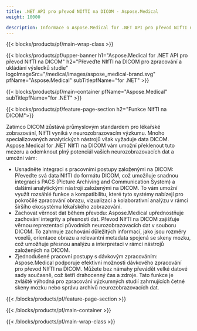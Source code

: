 ```yaml
---
title: .NET API pro převod NIfTI na DICOM - Aspose.Medical
weight: 10000

description: Informace o Aspose.Medical for .NET API pro převod NIfTI na DICOM
---
```


{{< blocks/products/pf/main-wrap-class >}}

{{< blocks/products/pf/upper-banner h1="Aspose.Medical for .NET API pro převod NIfTI na DICOM" h2="Převeďte NIfTI na DICOM pro zpracování a ukládání výsledků studie" logoImageSrc="/medical/images/aspose_medical-brand.svg" pfName="Aspose.Medical" subTitlepfName="for .NET" >}}

{{< blocks/products/pf/main-container pfName="Aspose.Medical" subTitlepfName="for .NET" >}}

{{< blocks/products/pf/feature-page-section h2="Funkce NIfTI na DICOM">}}

<p>Zatímco DICOM zůstává průmyslovým standardem pro lékařské zobrazování, NIfTI vyniká v neurozobrazovacím výzkumu. Mnoho specializovaných analytických nástrojů však vyžaduje data DICOM. Aspose.Medical for .NET NIfTI na DICOM vám umožní překlenout tuto mezeru a odemknout plný potenciál vašich neurozobrazovacích dat a umožní vám:</p>

<ul>
<li>Usnadněte integraci s pracovními postupy založenými na DICOM: Převeďte svá data NIfTI do formátu DICOM, což umožňuje snadnou integraci s PACS (Picture Archiving and Communication System) a dalšími analytickými nástroji založenými na DICOM. To vám umožní využít rozsáhlé funkce a kompatibilitu, které tyto systémy nabízejí pro pokročilé zpracování obrazu, vizualizaci a kolaborativní analýzu v rámci širšího ekosystému lékařského zobrazování.</li>
<li>Zachovat věrnost dat během převodu: Aspose.Medical upřednostňuje zachování integrity a přesnosti dat. Převod NIfTI na DICOM zajišťuje věrnou reprezentaci původních neurozobrazovacích dat v souboru DICOM. To zahrnuje zachování důležitých informací, jako jsou rozměry voxelů, orientace obrazu a relevantní metadata spojená se skeny mozku, což umožňuje přesnou analýzu a interpretaci v rámci nástrojů založených na DICOM.</li>
<li>Zjednodušené pracovní postupy s dávkovým zpracováním: Aspose.Medical podporuje efektivní možnosti dávkového zpracování pro převod NIfTI na DICOM. Můžete bez námahy převádět velké datové sady současně, což šetří drahocenný čas a zdroje. Tato funkce je zvláště výhodná pro zpracování výzkumných studií zahrnujících četné skeny mozku nebo správu archivů neurozobrazovacích dat.</li>
</ul>

{{< /blocks/products/pf/feature-page-section >}}

{{< /blocks/products/pf/main-container >}}

{{< /blocks/products/pf/main-wrap-class >}}